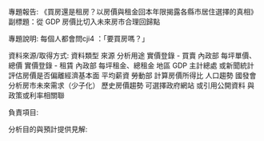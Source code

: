 專題報告:
《買房還是租房？以房價與租金回本年限揭露各縣市居住選擇的真相》
副標題：從 GDP 房價比切入未來房市合理回歸點

專題說明:
每個人都會問cji4
：「要買房嗎？」



資料來源/取得方式:
資料類型	        來源	              分析用途
實價登錄 - 買賣	內政部	              每坪單價、總價
實價登錄 - 租賃	內政部	              每坪租金、總租金
地區 GDP	      主計總處 或新聞統計	  評估房價是否偏離經濟基本面
平均薪資	        勞動部	              計算房價所得比
人口趨勢	        國發會	              分析房市未來需求（少子化）
歷史房價趨勢	    可選擇政府網站 或引用公開資料	與政策或利率相關聯


負責項目:

分析目的與預計提供見解:
